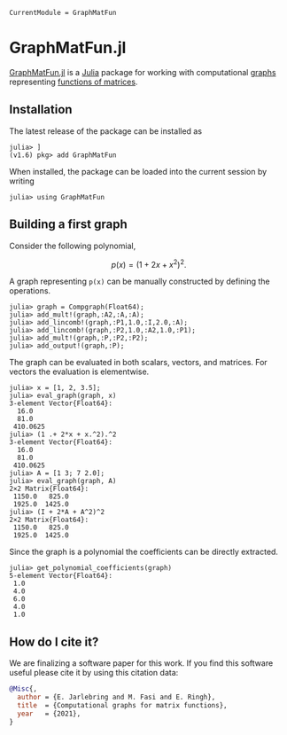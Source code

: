 ```@meta
CurrentModule = GraphMatFun
```

# GraphMatFun.jl

[GraphMatFun.jl](https://github.com/matrixfunctions/GraphMatFun.jl) is a [Julia](https://julialang.org/) package
for working with computational [graphs](https://en.wikipedia.org/wiki/Graph_(abstract_data_type)) representing
[functions of matrices](https://en.wikipedia.org/wiki/Analytic_function_of_a_matrix).


## Installation

The latest release of the package can be installed as
```julia-repl
julia> ]
(v1.6) pkg> add GraphMatFun
```
When installed, the package can be loaded into the current session by writing
```julia-repl
julia> using GraphMatFun
```


## Building a first graph

Consider the following polynomial,
```math
p(x) = (1+2x+x^2)^2.
```
A graph representing ``p(x)`` can be manually constructed by defining the operations.
```julia-repl
julia> graph = Compgraph(Float64);
julia> add_mult!(graph,:A2,:A,:A);
julia> add_lincomb!(graph,:P1,1.0,:I,2.0,:A);
julia> add_lincomb!(graph,:P2,1.0,:A2,1.0,:P1);
julia> add_mult!(graph,:P,:P2,:P2);
julia> add_output!(graph,:P);
```

The graph can be evaluated in both scalars, vectors, and matrices. For vectors the evaluation is elementwise.
```julia-repl
julia> x = [1, 2, 3.5];
julia> eval_graph(graph, x)
3-element Vector{Float64}:
  16.0
  81.0
 410.0625
julia> (1 .+ 2*x + x.^2).^2
3-element Vector{Float64}:
  16.0
  81.0
 410.0625
julia> A = [1 3; 7 2.0];
julia> eval_graph(graph, A)
2×2 Matrix{Float64}:
 1150.0   825.0
 1925.0  1425.0
julia> (I + 2*A + A^2)^2
2×2 Matrix{Float64}:
 1150.0   825.0
 1925.0  1425.0
```

Since the graph is a polynomial the coefficients can be directly extracted.
```julia-repl
julia> get_polynomial_coefficients(graph)
5-element Vector{Float64}:
 1.0
 4.0
 6.0
 4.0
 1.0
```


## How do I cite it?

We are finalizing a software paper for this work.
If you find this software useful please cite it by using this citation data:
```bibtex
@Misc{,
  author = {E. Jarlebring and M. Fasi and E. Ringh},
  title  = {Computational graphs for matrix functions},
  year   = {2021},
}
```
